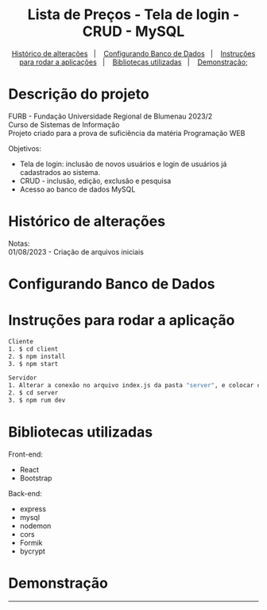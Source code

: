 <h1 align="center">
    Lista de Preços 
    - Tela de login 
    - CRUD 
    - MySQL
</h1>

<p align="center">
  <a href="#histórico-de-alterações">Histórico de alterações</a>&nbsp;&nbsp;&nbsp;|&nbsp;&nbsp;&nbsp;
  <a href="#configurando-banco-de-dados">Configurando Banco de Dados</a>&nbsp;&nbsp;&nbsp;|&nbsp;&nbsp;&nbsp;
  <a href="#instruções-para-rodar-a-aplicação">Instruções para rodar a aplicações</a>&nbsp;&nbsp;&nbsp;|&nbsp;&nbsp;&nbsp;
  <a href="#bibliotecas-utilizadas">Bibliotecas utilizadas</a>&nbsp;&nbsp;&nbsp;|&nbsp;&nbsp;&nbsp;
  <a href="#demonstração">Demonstração</a>;  
</p>

# Descrição do projeto

FURB - Fundação Universidade Regional de Blumenau 2023/2<br>
Curso de Sistemas de Informação<br>
Projeto criado para a prova de suficiência da matéria Programação WEB<br>

Objetivos: 
- Tela de login: inclusão de novos usuários e login de usuários já cadastrados ao sistema.
- CRUD - inclusão, edição, exclusão e pesquisa 
- Acesso ao banco de dados MySQL

# Histórico de alterações
Notas: <br>
01/08/2023 - Criação de arquivos iniciais

# Configurando Banco de Dados
 <p align="center">
  
  
</p>

# Instruções para rodar a aplicação
```bash 
Cliente
1. $ cd client
2. $ npm install 
3. $ npm start 

Servidor
1. Alterar a conexão no arquivo index.js da pasta "server", e colocar os dados da base mySQL
2. $ cd server
3. $ npm rum dev
```

# Bibliotecas utilizadas
Front-end:
- React
- Bootstrap

Back-end:
- express
- mysql
- nodemon
- cors
- Formik
- bycrypt

# Demonstração
<p align="center">
  
  
</p>

<hr/>
